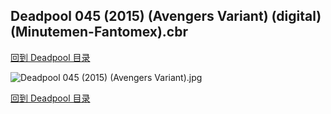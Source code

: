 ## Deadpool 045 (2015) (Avengers Variant) (digital) (Minutemen-Fantomex).cbr


[回到 Deadpool 目录](https://github.com/alicewish/markdown/blob/master/series/Deadpool.md)


![Deadpool 045 (2015) (Avengers Variant).jpg](https://wx1.sinaimg.cn/large/6a9fdecaly1fr0t5c5nyij21kw2ed7wj.jpg)

[回到 Deadpool 目录](https://github.com/alicewish/markdown/blob/master/series/Deadpool.md)

